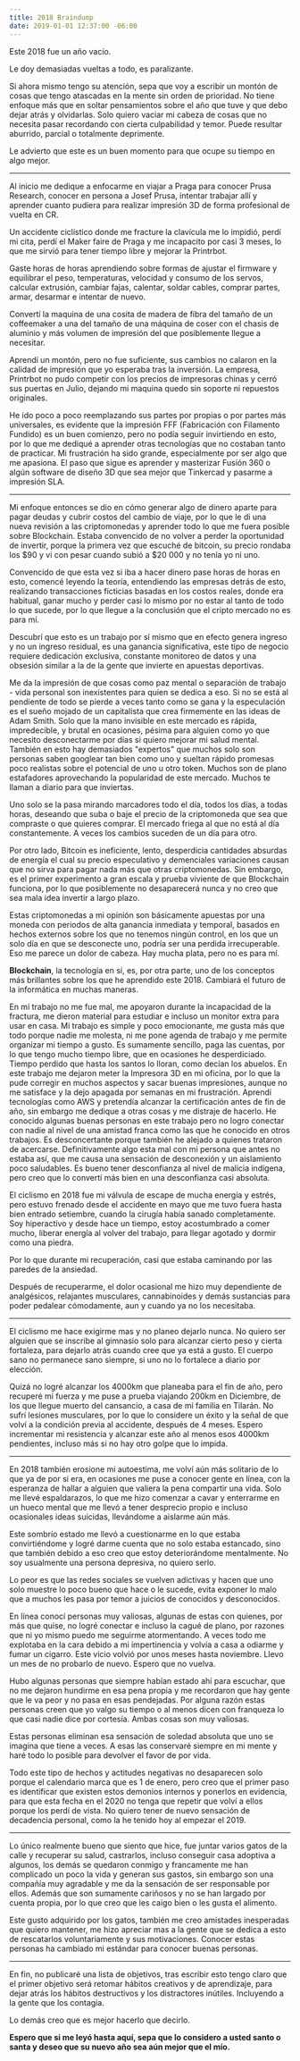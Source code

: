 ```yaml
---
title: 2018 Braindump
date: 2019-01-01 12:37:00 -06:00
---
```


Este 2018 fue un año vacío.

Le doy demasiadas vueltas a todo, es paralizante.

Si ahora mismo tengo su atención, sepa que voy a escribir un montón de cosas que tengo atascadas en la mente sin orden de prioridad. No tiene enfoque más que en soltar pensamientos sobre el año que tuve y que debo dejar atrás y olvidarlas.
Solo quiero vaciar mi cabeza de cosas que no necesita pasar recordando con cierta culpabilidad y temor.
Puede resultar aburrido, parcial o totalmente deprimente.

Le advierto que este es un buen momento para que ocupe su tiempo en algo mejor.

************************************************

Al inicio me dedique a enfocarme en viajar a Praga para conocer Prusa Research, conocer en persona a Josef Prusa, intentar trabajar allí y aprender cuanto pudiera para realizar impresión 3D de forma profesional de vuelta en CR.

Un accidente ciclístico donde me fracture la clavícula me lo impidió, perdí mi cita, perdí el Maker faire de Praga y me incapacito por casi 3 meses, lo que me sirvió para tener tiempo libre y mejorar la Printrbot.

Gaste horas de horas aprendiendo sobre formas de ajustar el firmware y equilibrar el peso, temperaturas, velocidad y consumo de los servos, calcular extrusión, cambiar fajas, calentar, soldar cables, comprar partes, armar, desarmar e intentar de nuevo.

Convertí la maquina de una cosita de madera de fibra del tamaño de un coffeemaker a una del tamaño de una máquina de coser con el chasis de aluminio y más volumen de impresión del que posiblemente llegue a necesitar.

Aprendí un montón, pero no fue suficiente, sus cambios no calaron en la calidad de impresión que yo esperaba tras la inversión.
La empresa, Printrbot no pudo competir con los precios de impresoras chinas y cerró sus puertas en Julio, dejando mi maquina quedo sin soporte ni repuestos originales.

He ido poco a poco reemplazando sus partes por propias o por partes más universales, es evidente que la impresión FFF (Fabricación con Filamento Fundido) es un buen comienzo, pero no podía seguir invirtiendo en esto, por lo que me dediqué a aprender otras tecnologías que no costaban tanto de practicar.
Mi frustración ha sido grande, especialmente por ser algo que me apasiona. 
El paso que sigue es aprender y masterizar Fusión 360 o algún software de diseño 3D que sea mejor que Tinkercad y pasarme a impresión SLA.

************************************************

Mi enfoque entonces se dio en cómo generar algo de dinero aparte para pagar deudas y cubrir costos del cambio de viaje, por lo que le di una nueva revisión a las criptomonedas y aprender todo lo que me fuera posible sobre Blockchain.  Estaba convencido de no volver a perder la oportunidad de invertir, porque la primera vez que escuché de bitcoin, su precio rondaba los $90 y vi con pesar cuando subió a $20 000 y no tenía yo ni uno.

Convencido de que esta vez si iba a hacer dinero pase horas de horas en esto, comencé leyendo la teoría, entendiendo las empresas detrás de esto, realizando transacciones ficticias basadas en los costos reales, donde era habitual, ganar mucho y perder casi lo mismo por no estar al tanto de todo lo que sucede, por lo que llegue a la conclusión que el cripto mercado no es para mí. 

Descubrí que esto es un trabajo por sí mismo que en efecto genera ingreso y no un ingreso residual, es una ganancia significativa, este tipo de negocio requiere dedicación exclusiva, constante monitoreo de datos y una obsesión similar a la de la gente que invierte en apuestas deportivas.

Me da la impresión de que cosas como paz mental o separación de trabajo - vida personal son inexistentes para quien se dedica a eso.
Si no se está al pendiente de todo se pierde a veces tanto como se gana y la especulación es el sueño mojado de un capitalista que crea firmemente en las ideas de Adam Smith. 
Solo que la mano invisible en este mercado es rápida, impredecible, y brutal en ocasiones, pésima para alguien como yo que necesito desconectarme por días si quiero mejorar mi salud mental. 
También en esto hay demasiados "expertos" que muchos solo son personas saben googlear tan bien como uno y sueltan rápido promesas poco realistas sobre el potencial de uno u otro token. Muchos son de plano estafadores aprovechando la popularidad de este mercado. Muchos te llaman a diario para que inviertas.

Uno solo se la pasa mirando marcadores todo el día, todos los días, a todas horas, deseando que suba o baje el precio de la criptomoneda que sea que compraste o que quieres comprar. El mercado friega al que no está al día constantemente. A veces los cambios suceden de un día para otro.

Por otro lado, Bitcoin es ineficiente, lento, desperdicia cantidades absurdas de energía el cual su precio especulativo y demenciales variaciones causan que no sirva para pagar nada más que otras criptomonedas. Sin embargo, es el primer experimento a gran escala y prueba viviente de que Blockchain funciona, por lo que posiblemente no desaparecerá nunca y no creo que sea mala idea invertir a largo plazo. 

Estas criptomonedas a mi opinión son básicamente apuestas por una moneda con periodos de alta ganancia inmediata y temporal, basados en hechos externos sobre los que no tenemos ningún control, en los que un solo día en que se desconecte uno, podría ser una perdida irrecuperable. 
Eso me parece un dolor de cabeza. Hay mucha plata, pero no es para mí.


**Blockchain**, la tecnología en sí, es, por otra parte, uno de los conceptos más brillantes sobre los que he aprendido este 2018. Cambiará el futuro de la informática en muchas maneras.

En mi trabajo no me fue mal, me apoyaron durante la incapacidad de la fractura, me dieron material para estudiar e incluso un monitor extra para usar en casa.
Mi trabajo es simple y poco emocionante, me gusta más que todo porque nadie me molesta, ni me pone agenda de trabajo y me permite organizar mi tiempo a gusto. Es sumamente sencillo,  paga las cuentas, por lo que tengo mucho tiempo libre, que en ocasiones he desperdiciado. Tiempo perdido que hasta los santos lo lloran, como decían los abuelos.
En este trabajo me dejaron meter la Impresora 3D en mi oficina, por lo que la pude corregir en muchos aspectos y sacar buenas impresiones, aunque no me satisface y la dejo apagada por semanas en mi frustración.
Aprendí tecnologías como AWS y pretendía alcanzar la certificación antes de fin de año, sin embargo me dedique a otras cosas y me distraje de hacerlo.
He conocido algunas buenas personas en este trabajo pero no logro conectar con nadie al nivel de una amistad franca como las que he conocido en otros trabajos. Es desconcertante porque también he alejado a quienes trataron de acercarse.
Definitivamente algo esta mal con mi persona que antes no estaba así, que me causa una sensación de desconexión y un aislamiento poco saludables. Es bueno tener desconfianza al nivel de malicia indígena, pero creo que lo convertí más bien en una desconfianza casi absoluta.


El ciclismo en 2018 fue mi válvula de escape de mucha energía y estrés, pero estuvo frenado desde el accidente en mayo que me tuvo fuera hasta bien entrado setiembre, cuando la cirugía había sanado completamente. Soy hiperactivo y desde hace un tiempo, estoy acostumbrado a comer mucho, liberar energía al volver del trabajo, para llegar agotado y dormir como una piedra.

Por lo que durante mi recuperación, casi que estaba caminando por las paredes de la ansiedad.

 Después de recuperarme, el dolor ocasional me hizo muy dependiente de analgésicos, relajantes musculares, cannabinoides y demás sustancias para poder pedalear cómodamente, aun y cuando ya no los necesitaba.

************************************************

El ciclismo me hace exigirme mas y no planeo dejarlo nunca. No quiero ser alguien que se inscribe al gimnasio solo para alcanzar cierto peso y cierta fortaleza, para dejarlo atrás cuando cree que ya está a gusto. El cuerpo sano no permanece sano siempre, si uno no lo fortalece a diario por elección.

Quizá no logré alcanzar los 4000km que planeaba para el fin de año, pero recuperé mi fuerza y me puse a prueba viajando 200km en Diciembre, de los que llegue muerto del cansancio, a casa de mi familia en Tilarán. 
No sufrí lesiones musculares, por lo que lo considere un éxito y la señal de que volví a la condición previa al accidente, después de 4 meses. 
Espero incrementar mi resistencia y alcanzar este año al menos esos 4000km pendientes, incluso más si no hay otro golpe que lo impida.

************************************************

En 2018 también erosione mi autoestima, me volví aún más solitario de lo que ya de por si era, en ocasiones me puse a conocer gente en línea, con la esperanza de hallar a alguien que valiera la pena compartir una vida. Solo me llevé espaldarazos, lo que me hizo comenzar a cavar y enterrarme en un hueco mental que me llevó a tener desprecio propio e incluso ocasionales ideas suicidas, llevándome a aislarme aún más. 

Este sombrío estado me llevó a cuestionarme en lo que estaba convirtiéndome y logré darme cuenta que no solo estaba estancado, sino que también debido a eso creo que estoy deteriorándome mentalmente. No soy usualmente una persona depresiva, no quiero serlo.

Lo peor es que las redes sociales se vuelven adictivas y hacen que uno solo muestre lo poco bueno que hace o le sucede, evita exponer lo malo que a muchos les pasa por temor a juicios de conocidos y desconocidos. 

En línea conocí personas muy valiosas, algunas de estas con quienes, por más que quise, no logré conectar e incluso la cagué de plano, por razones que ni yo mismo puedo me seguirme atormentando.  A veces todo me explotaba en la cara debido a mi impertinencia y volvía a casa a odiarme y fumar un cigarro. Este vicio volvió por unos meses hasta noviembre. Llevo un mes de no probarlo de nuevo. Espero que no vuelva.

Hubo algunas personas que siempre habían estado ahí para escuchar, que no me dejaron hundirme en esa pena propia y me recordaron que hay gente que le va peor y no pasa en esas pendejadas. Por alguna razón estas personas creen que yo valgo su tiempo o al menos dicen con franqueza lo que casi nadie dice por cortesía. Ambas cosas son muy valiosas. 

Estas personas eliminan esa sensación de soledad absoluta que uno se imagina que tiene a veces. A esas las conservaré  siempre en mi mente y haré todo lo posible para devolver el favor de por vida. 

Todo este tipo de hechos y actitudes negativas no desaparecen solo porque el calendario marca que es 1 de enero, pero creo que el primer paso es identificar que existen estos demonios internos y ponerlos en evidencia, para que esta fecha en el 2020 no tenga que repetir que volví a ellos porque los perdí de vista. 
No quiero tener de nuevo sensación de decadencia personal, como la he tenido hoy al empezar el 2019.

************************************************

Lo único realmente bueno que siento que hice, fue juntar varios gatos de la calle y recuperar su salud, castrarlos, incluso conseguir casa adoptiva a algunos, los demás se quedaron conmigo y francamente me han complicado un poco la vida y generan sus gastos, sin embargo son una compañía muy agradable y me da la sensación de ser responsable por ellos. Además que son sumamente cariñosos y no se han largado por cuenta propia, por lo que creo que les caigo bien o les gusta el alimento. 

Este gusto adquirido por los gatos, también me creo amistades inesperadas que quiero mantener, me hizo apreciar mas a la gente que se dedica a esto de rescatarlos voluntariamente y sus motivaciones. Conocer estas personas ha cambiado mi estándar para conocer buenas personas.

************************************************

En fin, no publicaré una lista de objetivos, tras escribir esto tengo claro que el primer objetivo será retomar hábitos creativos y de aprendizaje, para dejar atrás los hábitos destructivos y los distractores inútiles. Incluyendo a la gente que los contagia.


Lo demás creo que es mejor hacerlo que decirlo.

**Espero que si me leyó hasta aquí, sepa que lo considero a usted santo o santa y deseo que su nuevo año sea aún mejor que el mío.**
